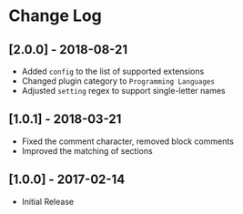 # Change Log

## [2.0.0] - 2018-08-21

- Added `config` to the list of supported extensions
- Changed plugin category to `Programming Languages`
- Adjusted `setting` regex to support single-letter names

## [1.0.1] - 2018-03-21

- Fixed the comment character, removed block comments
- Improved the matching of sections

## [1.0.0] - 2017-02-14

- Initial Release